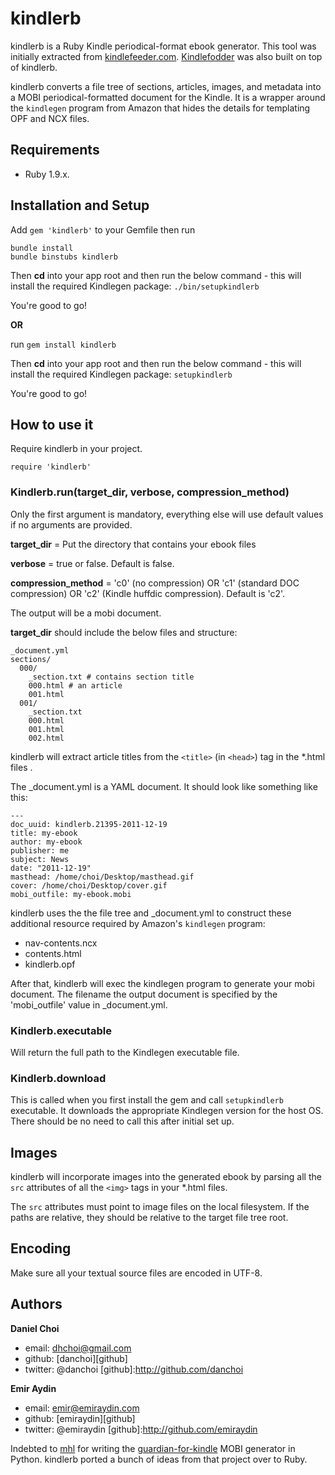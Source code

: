 # kindlerb

kindlerb is a Ruby Kindle periodical-format ebook generator. This tool was initially extracted from
[kindlefeeder.com][kf1]. [Kindlefodder][kf2] was also built on
top of kindlerb.

[kf1]:http://kindlefeeder.com
[kf2]:https://github.com/danchoi/kindlefodder

kindlerb converts a file tree of sections, articles, images, and metadata into
a MOBI periodical-formatted document for the Kindle. It is a wrapper around the
`kindlegen` program from Amazon that hides the details for templating OPF and NCX
files.

## Requirements

* Ruby 1.9.x. 

## Installation and Setup

Add `gem 'kindlerb'` to your Gemfile then run
```
bundle install
bundle binstubs kindlerb
```
Then **cd** into your app root and then run the below command - this will install the required Kindlegen package:
`./bin/setupkindlerb`

You're good to go!
    
**OR**

run `gem install kindlerb`

Then **cd** into your app root and then run the below command - this will install the required Kindlegen package:
`setupkindlerb`

You're good to go!

## How to use it 

Require kindlerb in your project.

    require 'kindlerb'

### Kindlerb.run(target_dir, verbose, compression_method)

Only the first argument is mandatory, everything else will use default values if no arguments are provided.

**target_dir** = Put the directory that contains your ebook files

**verbose** = true or false. Default is false.

**compression_method** = 'c0' (no compression) OR 'c1' (standard DOC compression) OR 'c2' (Kindle huffdic compression). Default is 'c2'.

The output will be a mobi document.

**target_dir** should include the below files and structure: 

    _document.yml
    sections/
      000/
        _section.txt # contains section title
        000.html # an article
        001.html 
      001/
        _section.txt 
        000.html
        001.html 
        002.html

kindlerb will extract article titles from the `<title>` (in `<head>`) tag in
the *.html files .

The _document.yml is a YAML document. It should look like something like this:

    --- 
    doc_uuid: kindlerb.21395-2011-12-19
    title: my-ebook
    author: my-ebook
    publisher: me
    subject: News
    date: "2011-12-19"
    masthead: /home/choi/Desktop/masthead.gif
    cover: /home/choi/Desktop/cover.gif
    mobi_outfile: my-ebook.mobi

kindlerb uses the the file tree and _document.yml to construct these additional
resource required by Amazon's `kindlegen` program:

* nav-contents.ncx 
* contents.html
* kindlerb.opf

After that, kindlerb will exec the kindlegen program to generate your mobi
document.  The filename the output document is specified by the 'mobi_outfile'
value in _document.yml.

### Kindlerb.executable
Will return the full path to the Kindlegen executable file.

### Kindlerb.download
This is called when you first install the gem and call `setupkindlerb` executable. It downloads the appropriate Kindlegen version for the host OS. There should be no need to call this after initial set up.

## Images

kindlerb will incorporate images into the generated ebook by parsing all the
`src` attributes of all the `<img>` tags in your *.html files.

The `src` attributes must point to image files on the local filesystem. If the
paths are relative, they should be relative to the target file tree root. 


## Encoding

Make sure all your textual source files are encoded in UTF-8.


## Authors

**Daniel Choi**
* email: dhchoi@gmail.com
* github: [danchoi][github]
* twitter: @danchoi
[github]:http://github.com/danchoi

**Emir Aydin**
* email: emir@emiraydin.com
* github: [emiraydin][github]
* twitter: @emiraydin
[github]:http://github.com/emiraydin


Indebted to [mhl][mhl] for writing the
[guardian-for-kindle][guardian-for-kindle] MOBI generator in Python. kindlerb
ported a bunch of ideas from that project over to Ruby.

[mhl]:https://github.com/mhl
[guardian-for-kindle]:https://github.com/mhl/guardian-for-kindle
